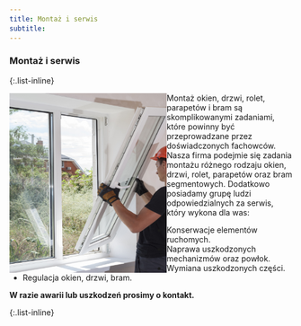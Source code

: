 ```yaml
---
title: Montaż i serwis
subtitle:
---
```


<h3> Montaż i serwis</h3> 
{:.list-inline}

<div class="article"> 
    <div class="left-pane">
        <img align="left" width="280" height="320" src="assets/img/offers/montaz/montaz.jpg">
    </div>
    <div class="right-pane content-text">
        <p>
Montaż okien, drzwi, rolet, parapetów i bram są skomplikowanymi zadaniami, które powinny być przeprowadzane przez doświadczonych fachowców. Nasza firma podejmie się zadania montażu różnego rodzaju okien, drzwi, rolet, parapetów oraz bram segmentowych. Dodatkowo posiadamy grupę ludzi odpowiedzialnych za serwis, który wykona dla was:
        </p>
        <p>
        <ul>
            <li>Konserwacje elementów ruchomych.</li>
            <li>Naprawa uszkodzonych mechanizmów oraz powłok.</li>
            <li>Wymiana uszkodzonych części.</li>
            <li>Regulacja okien, drzwi, bram.</li>
        </ul>
        </p>
        <p>
<b>W razie awarii lub uszkodzeń prosimy o kontakt.</b>
        </p>
    </div>
</div>
{:.list-inline}

